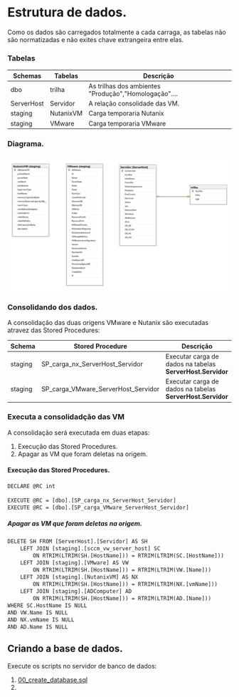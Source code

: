 # Estrutura de dados.

Como os dados são carregados totalmente a cada carraga, as tabelas não são normatizadas e não exites chave extrangeira entre elas.

### Tabelas
|Schemas  |Tabelas   |Descrição  |
|---|----|-----|
|dbo | trilha | As trilhas dos ambientes "Produção","Homologação"....|
|ServerHost | Servidor | A relação consolidade das VM. |
|staging | NutanixVM | Carga temporaria Nutanix |  
|staging | VMware    | Carga temporaria VMware |

<p></p>
<p></p>

### Diagrama.
![Alt text](../imagens/db_inventario.PNG)

### Consolidando dos dados.
A consolidação das duas origens VMware e Nutanix são executadas atravez das Stored Procedures:

|Schema  |Stored Procedure                     | Descrição    |
|--------|-------------------------------------|--------------|
|staging |SP_carga_nx_ServerHost_Servidor      | Executar carga de dados na tabelas <b>ServerHost.Servidor</b> |
|staging |SP_carga_VMware_ServerHost_Servidor  | Executar carga de dados na tabelas <b>ServerHost.Servidor</b> |


### Executa a consolidadção das VM
A consolidação será executada em duas etapas:

1. Execução das Stored Procedures.
2. Apagar as VM que foram deletas na origem.


#### Execução das Stored Procedures.
````
DECLARE @RC int

EXECUTE @RC = [dbo].[SP_carga_nx_ServerHost_Servidor] 
EXECUTE @RC = [dbo].[SP_carga_VMware_ServerHost_Servidor] 
````

##### Apagar as VM que foram deletas na origem.
````
DELETE SH FROM [ServerHost].[Servidor] AS SH
	LEFT JOIN [staging].[sccm_vw_server_host] SC
		ON RTRIM(LTRIM(SH.[HostName])) = RTRIM(LTRIM(SC.[HostName]))
	LEFT JOIN [staging].[VMware] AS VW
		ON RTRIM(LTRIM(SH.[HostName])) = RTRIM(LTRIM(VW.[Name]))
	LEFT JOIN [staging].[NutanixVM] AS NX
		ON RTRIM(LTRIM(SH.[HostName])) = RTRIM(LTRIM(NX.[vmName]))
	LEFT JOIN [staging].[ADComputer] AD
		ON RTRIM(LTRIM(SH.[HostName])) = RTRIM(LTRIM(AD.[Name]))
WHERE SC.HostName IS NULL
AND VW.Name IS NULL
AND NX.vmName IS NULL
AND AD.Name IS NULL
````

## Criando a base de dados.

Execute os scripts no servidor de banco de dados:
1. [00_create_database.sql](/base_de_dados/00_create_database.sql)
1. 